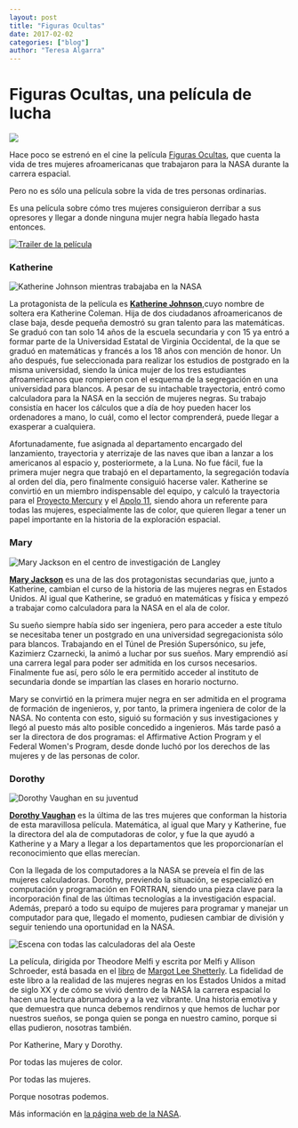 ```yaml
---
layout: post
title: "Figuras Ocultas"
date: 2017-02-02
categories: ["blog"]
author: "Teresa Algarra"
---
```


# Figuras Ocultas, una película de lucha

![](http://es.web.img3.acsta.net/pictures/16/08/16/15/28/363696.jpg)

Hace poco se estrenó en el cine la película [Figuras Ocultas](https://es.wikipedia.org/wiki/Hidden_Figures), que cuenta la vida de tres mujeres afroamericanas que trabajaron para la NASA durante la carrera espacial.

Pero no es sólo una película sobre la vida de tres personas ordinarias.

Es una película sobre cómo tres mujeres consiguieron derribar a sus opresores y llegar a donde ninguna mujer negra había llegado hasta entonces.

[![Trailer de la película](https://i.ytimg.com/vi/5wfrDhgUMGI/hqdefault.jpg?custom=true&w=336&h=188&stc=true&jpg444=true&jpgq=90&sp=68&sigh=HCAE5i5pQFj_0DByZD9FpXAaLE8)](https://www.youtube.com/watch?v=06TDLCrr6oU)

### Katherine


![Katherine Johnson mientras trabajaba en la NASA](https://www.nasa.gov/sites/default/files/thumbnails/image/johnsonk.jpg)

La protagonista de la película es [**Katherine Johnson**](https://es.wikipedia.org/wiki/Katherine_Johnson),cuyo nombre de soltera era Katherine Coleman. Hija de dos ciudadanos afroamericanos de clase baja, desde pequeña demostró su gran talento para las matemáticas. Se graduó con tan solo 14 años de la escuela secundaria y con 15 ya entró a formar parte de la Universidad Estatal de Virginia Occidental, de la que se graduó en matemáticas y francés a los 18 años con mención de honor. Un año después, fue seleccionada para realizar los estudios de postgrado en la misma universidad, siendo la única mujer de los tres estudiantes afroamericanos que rompieron con el esquema de la segregación en una universidad para blancos. A pesar de su intachable trayectoria, entró como calculadora para la NASA en la sección de mujeres negras. Su trabajo consistía en hacer los cálculos que a día de hoy pueden hacer los ordenadores a mano, lo cuál, como el lector comprenderá, puede llegar a exasperar a cualquiera.

Afortunadamente, fue asignada al departamento encargado del lanzamiento, trayectoria y aterrizaje de las naves que iban a lanzar a los americanos al espacio y, posteriormete, a la Luna. No fue fácil, fue la primera mujer negra que trabajó en el departamento, la segregación todavía al orden del día, pero finalmente consiguió hacerse valer. Katherine se convirtió en un miembro indispensable del equipo, y calculó la trayectoria para el [Proyecto Mercury](https://es.wikipedia.org/wiki/Proyecto_Mercury) y el [Apolo 11](https://es.wikipedia.org/wiki/Apolo_11), siendo ahora un referente para todas las mujeres, especialmente las de color, que quieren llegar a tener un papel importante en la historia de la exploración espacial.

### Mary

![Mary Jackson en el centro de investigación de Langley](https://www.nasa.gov/sites/default/files/thumbnails/image/lrc-1977-b701_p-04106_0.jpg)

[**Mary Jackson**](https://es.wikipedia.org/wiki/Mary_Jackson_(ingeniera)) es una de las dos protagonistas secundarias que, junto a Katherine, cambian el curso de la historia de las mujeres negras en Estados Unidos. Al igual que Katherine, se graduó en matemáticas y física y empezó a trabajar como calculadora para la NASA en el ala de color.

Su sueño siempre había sido ser ingeniera, pero para acceder a este título se necesitaba tener un postgrado en una universidad segregacionista sólo para blancos. Trabajando en el Túnel de Presión Supersónico, su jefe, Kazimierz Czarnecki, la animó a luchar por sus sueños. Mary emprendió así una carrera legal para poder ser admitida en los cursos necesarios. Finalmente fue así, pero sólo le era permitido acceder al instituto de secundaria donde se impartían las clases en horario nocturno.

Mary se convirtió en la primera mujer negra en ser admitida en el programa de formación de ingenieros, y, por tanto, la primera ingeniera de color de la NASA. No contenta con esto, siguió su formación y sus investigaciones y llegó al puesto más alto posible concedido a ingenieros. Más tarde pasó a ser la directora de dos programas: el Affirmative Action Program y el Federal Women's Program, desde donde luchó por los derechos de las mujeres y de las personas de color.

### Dorothy

![Dorothy Vaughan en su juventud](http://thehumancomputerproject.com/files/content/women/dorothy-vaughan_0.jpg)

[**Dorothy Vaughan**](https://es.wikipedia.org/wiki/Dorothy_Vaughan) es la última de las tres mujeres que conforman la historia de esta maravillosa película. Matemática, al igual que Mary y Katherine, fue la directora del ala de computadoras de color, y fue la que ayudó a Katherine y a Mary a llegar a los departamentos que les proporcionarían el reconocimiento que ellas merecían.

Con la llegada de los computadores a la NASA se preveía el fin de las mujeres calculadoras. Dorothy, previendo la situación, se especializó en computación y programación en FORTRAN, siendo una pieza clave para la incorporación final de las últimas tecnologías a la investigación espacial. Además, preparó a todo su equipo de mujeres para programar y manejar un computador para que, llegado el momento, pudiesen cambiar de división y seguir teniendo una oportunidad en la NASA.

![Escena con todas las calculadoras del ala Oeste](https://static1.squarespace.com/static/57851319893fc03407e46466/t/57a8820f5016e1838cdc8fb6/1470661433450/Hidden+FIgures+West+Computers+In+Office.jpg?format=1500w)

La película, dirigida por Theodore Melfi y escrita por Melfi y Allison Schroeder, está basada en el [libro](https://www.amazon.com/Hidden-Figures-American-Untold-Mathematicians/dp/006236359X) de [Margot Lee Shetterly](http://margotleeshetterly.com/). La fidelidad de este libro a la realidad de las mujeres negras en los Estados Unidos a mitad de siglo XX y de cómo se vivió dentro de la NASA la carrera espacial lo hacen una lectura abrumadora y a la vez vibrante. Una historia emotiva y que demuestra que nunca debemos rendirnos y que hemos de luchar por nuestros sueños, se ponga quien se ponga en nuestro camino, porque si ellas pudieron, nosotras también.

Por Katherine, Mary y Dorothy.

Por todas las mujeres de color.

Por todas las mujeres.

Porque nosotras podemos.

Más información en [la página web de la NASA](https://www.nasa.gov/modernfigures).
